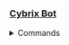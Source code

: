 ### **[Cybrix Bot](https://cybrix-535353533595995285935.nathanieeeeeeeeel.repl.co/)** ###

<details>
  <summary>Commands</summary>
  hello world
</details>
